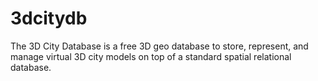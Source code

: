 3dcitydb
========

The 3D City Database is a free 3D geo database to store, represent, and manage virtual 3D city models on top of a standard spatial relational database.
